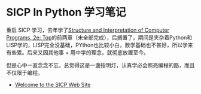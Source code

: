 # SICP In Python 学习笔记

重启 SICP 学习，去年学了[Structure and Interpretation of Computer Programs, 2e: Top](file://localhost/Users//Library/Application%20Support/Zotero/Profiles/h6gwndqs.default/zotero/storage/98VGGP3G/index.html)的前两章（未全部完成），后搁置了，期间是夹杂着Python和LISP学的，LISP完全没基础，PYthon也比较小白，数学基础也不甚好，所以学来有些累。后来又因其他事 + 用中学的理念，就彻底放置至今。

但是心中一直念念不忘，总觉得这是一盏指明灯，认真学必会照亮编程的路，而且不仅限于编程。



- [Welcome to the SICP Web Site](https://mitpress.mit.edu/sites/default/files/sicp/index.html)
